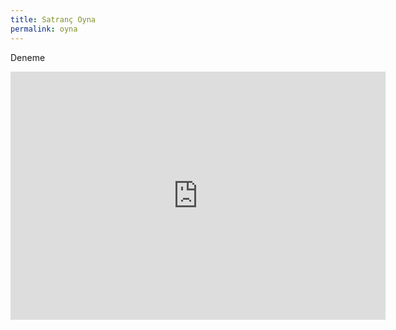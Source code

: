 ```yaml
---
title: Satranç Oyna
permalink: oyna
---
```


Deneme

<iframe width=600 height=397 frameborder=0
src="https://lichess.org/study/embed/XtFCFYlM/GCUTf2Jk?theme=auto&bg=auto"
></iframe>
